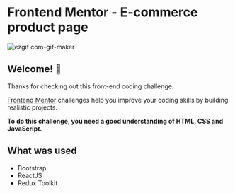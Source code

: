 # Frontend Mentor - E-commerce product page

![ezgif com-gif-maker](https://user-images.githubusercontent.com/47321783/162016641-2db0d118-178f-427a-bdf8-fbf16dde488d.gif)

## Welcome! 👋

Thanks for checking out this front-end coding challenge.

[Frontend Mentor](https://www.frontendmentor.io) challenges help you improve your coding skills by building realistic projects.

**To do this challenge, you need a good understanding of HTML, CSS and JavaScript.**

## What was used
- Bootstrap
- ReactJS
- Redux Toolkit
